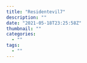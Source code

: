 ```yaml
---
title: "Residentevil7"
description: ""
date: "2021-05-18T23:25:58Z"
thumbnail: ""
categories:
  - ""
tags:
  - ""
---
```

